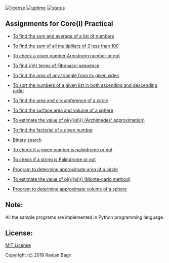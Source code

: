 [![license](https://img.shields.io/github/license/gribja/unit-testrb.svg)](https://gribja.github.io/open_datasets/LICENSE.md) [![uptime](https://img.shields.io/badge/uptime-100%25-orange.svg)](https://img.shields.io/badge/uptime-100%25-orange.svg) [![status](https://img.shields.io/pypi/status/Django.svg)](https://img.shields.io/pypi/status/Django.svg)


<script type="text/javascript"
        src="https://cdnjs.cloudflare.com/ajax/libs/mathjax/2.7.0/MathJax.js?config=TeX-AMS_CHTML"></script>


## Assignments for Core(I) Practical


* [To find the sum and average of a list of numbers](../page1.md)

* [To find the sum of all multiplliers of 3 less than 100](../page2.md)

* [To check a given number Armstrong number or not](../page3.md)

* [To find \\(n\\) terms of Fibonacci sequence](../page4.md)

* [To find the area of any triangle from its given sides](../page5.md)

* [To sort the numbers of a given list in both ascending and descending order](../page6.md)

* [To find the area and circumference of a circle](../page7.md)

* [To find the surface area and volume of a sphere](../page8.md)

* [To estimate the value of pi(\\(\pi\\)) (Archimedes' approximation)](../page9.md)

* [To find the factorial of a given number](../page10.md)

* [Binary search](../page11.md)

* [To check if a given number is palindrome or not](../page12.md)

* [To check if a string is Palindrome or not](../page13.md)

* [Program to determine approximate area of a circle](../page14.md)

* [To estimate the value of pi(\\(\pi\\)) (Monte-carlo method)](../page15.md)

* [Program to determine approximate volume of a sphere](../page16.md)


## Note:

All the sample programs are implemented in Python programming language.

## License:
[MIT License](LICENSE.md)

Copyright (c) 2018 Ranjan Bagri

